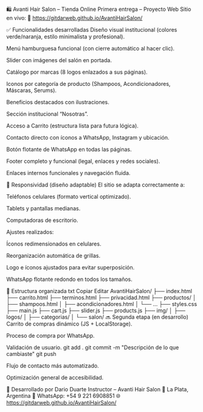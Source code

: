 🛍️ Avanti Hair Salon – Tienda Online
Primera entrega – Proyecto Web
Sitio en vivo:
🔗 https://gitdarweb.github.io/AvantiHairSalon/

✅ Funcionalidades desarrolladas
Diseño visual institucional (colores verde/naranja, estilo minimalista y profesional).

Menú hamburguesa funcional (con cierre automático al hacer clic).

Slider con imágenes del salón en portada.

Catálogo por marcas (8 logos enlazados a sus páginas).

Iconos por categoría de producto (Shampoos, Acondicionadores, Máscaras, Serums).

Beneficios destacados con ilustraciones.

Sección institucional “Nosotras”.

Acceso a Carrito (estructura lista para futura lógica).

Contacto directo con íconos a WhatsApp, Instagram y ubicación.

Botón flotante de WhatsApp en todas las páginas.

Footer completo y funcional (legal, enlaces y redes sociales).

Enlaces internos funcionales y navegación fluida.

📱 Responsividad (diseño adaptable)
El sitio se adapta correctamente a:

Teléfonos celulares (formato vertical optimizado).

Tablets y pantallas medianas.

Computadoras de escritorio.

Ajustes realizados:

Íconos redimensionados en celulares.

Reorganización automática de grillas.

Logo e íconos ajustados para evitar superposición.

WhatsApp flotante redondo en todos los tamaños.

📁 Estructura organizada
txt
Copiar
Editar
AvantiHairSalon/
├── index.html
├── carrito.html
├── terminos.html
├── privacidad.html
├── productos/
│   ├── shampoos.html
│   ├── acondicionadores.html
│   └── ...
├── styles.css
├── main.js
├── cart.js
├── slider.js
├── products.js
├── img/
│   ├── logos/
│   ├── categorias/
│   └── salon/
🔜 Segunda etapa (en desarrollo)
Carrito de compras dinámico (JS + LocalStorage).

Proceso de compra por WhatsApp.

Validación de usuario.
git add .
git commit -m "Descripción de lo que cambiaste"
git push

Flujo de contacto más automatizado.

Optimización general de accesibilidad.

💼 Desarrollado por
Dario Duarte
Instructor – Avanti Hair Salon
📍 La Plata, Argentina
📱 WhatsApp: +54 9 221 6908851
🌐 https://gitdarweb.github.io/AvantiHairSalon/
